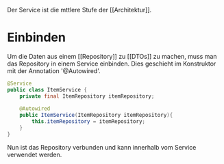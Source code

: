 Der Service ist die mttlere Stufe der [[Architektur]].
# Einbinden
Um die Daten aus einem [[Repository]] zu [[DTOs]] zu machen, muss man das Repository in einem Service einbinden. Dies geschieht im Konstruktor mit der Annotation '@Autowired'.
```Java
@Service  
public class ItemService {  
    private final ItemRepository itemRepository;  
  
    @Autowired  
    public ItemService(ItemRepository itemRepository){  
        this.itemRepository = itemRepository;  
    }
}
```
Nun ist das Repository verbunden und kann innerhalb vom Service verwendet werden.
